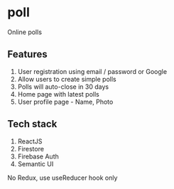 # poll
Online polls

## Features
1) User registration using email / password or Google
2) Allow users to create simple polls
3) Polls will auto-close in 30 days
4) Home page with latest polls
5) User profile page - Name, Photo

## Tech stack
1) ReactJS
2) Firestore
3) Firebase Auth
4) Semantic UI

No Redux, use useReducer hook only
